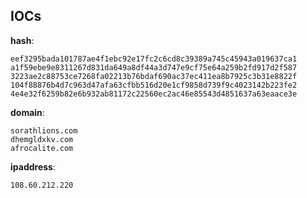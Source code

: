 
## IOCs

__hash__:

```text
eef3295bada101787ae4f1ebc92e17fc2c6cd8c39389a745c45943a019637ca1
a1f59ebe9e8311267d831da649a8df44a3d747e9cf75e64a259b2fd917d2f587
3223ae2c88753ce7268fa02213b76bdaf690ac37ec411ea8b7925c3b31e8822f
104f88876b4d7c963d47afa63cfbb516d20e1cf9858d739f9c4023142b223fe2
4e4e32f6259b82e6b932ab81172c22560ec2ac46e85543d4851637a63eaace3e
```
__domain__:

```text
sorathlions.com
dhemgldxkv.com
afrocalite.com
```
__ipaddress__:

```text
108.60.212.220
```
